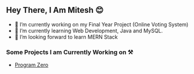## Hey There, I Am Mitesh 😊

- 🔭 I’m currently working on my Final Year Project (Online Voting System)
- 🌱 I’m currently learning Web Development, Java and MySQL.
- 🤔 I’m looking forward to learn MERN Stack

### Some Projects I am Currently Working on ⚒

- [Program Zero](https://programzero.netlify.app)
